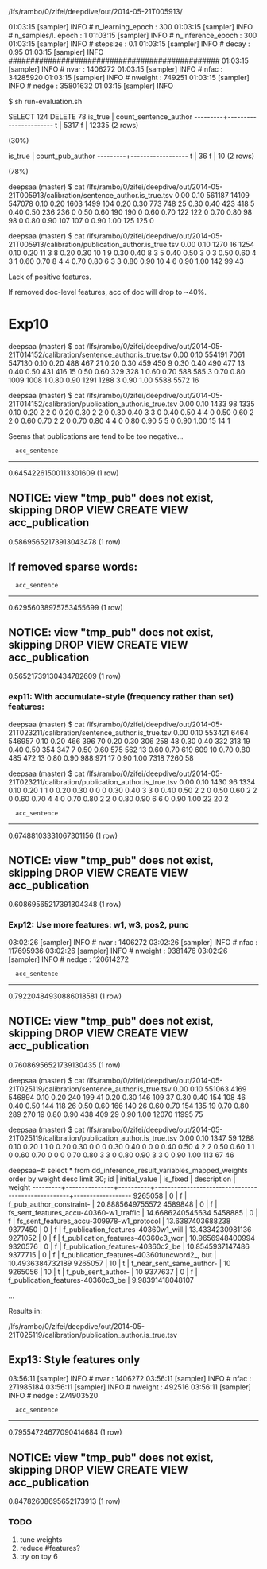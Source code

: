 /lfs/rambo/0/zifei/deepdive/out/2014-05-21T005913/

01:03:15 [sampler] INFO  # n_learning_epoch   : 300
01:03:15 [sampler] INFO  # n_samples/l. epoch : 1
01:03:15 [sampler] INFO  # n_inference_epoch  : 300
01:03:15 [sampler] INFO  # stepsize           : 0.1
01:03:15 [sampler] INFO  # decay              : 0.95
01:03:15 [sampler] INFO  ################################################
01:03:15 [sampler] INFO  # nvar               : 1406272
01:03:15 [sampler] INFO  # nfac               : 34285920
01:03:15 [sampler] INFO  # nweight            : 749251
01:03:15 [sampler] INFO  # nedge              : 35801632
01:03:15 [sampler] INFO  


$ sh run-evaluation.sh

SELECT 124
DELETE 78
 is_true | count_sentence_author
---------+-----------------------
 t       |                  5317
 f       |                 12335
(2 rows)

(30%)

 is_true | count_pub_author
---------+------------------
 t       |               36
 f       |               10
(2 rows)

(78%)


deepsaa (master) $ cat /lfs/rambo/0/zifei/deepdive/out/2014-05-21T005913/calibration/sentence_author.is_true.tsv
0.00    0.10    561187  14109   547078
0.10    0.20    1603    1499    104
0.20    0.30    773     748     25
0.30    0.40    423     418     5
0.40    0.50    236     236     0
0.50    0.60    190     190     0
0.60    0.70    122     122     0
0.70    0.80    98      98      0
0.80    0.90    107     107     0
0.90    1.00    125     125     0

deepsaa (master) $ cat /lfs/rambo/0/zifei/deepdive/out/2014-05-21T005913/calibration/publication_author.is_true.tsv
0.00    0.10    1270    16      1254
0.10    0.20    11      3       8
0.20    0.30    10      1       9
0.30    0.40    8       3       5
0.40    0.50    3       0       3
0.50    0.60    4       3       1
0.60    0.70    8       4       4
0.70    0.80    6       3       3
0.80    0.90    10      4       6
0.90    1.00    142     99      43



Lack of positive features.

If removed doc-level features, acc of doc will drop to ~40%.

# Exp10

deepsaa (master) $ cat /lfs/rambo/0/zifei/deepdive/out/2014-05-21T014152/calibration/sentence_author.is_true.tsv
0.00    0.10    554191  7061    547130
0.10    0.20    488     467     21
0.20    0.30    459     450     9
0.30    0.40    490     477     13
0.40    0.50    431     416     15
0.50    0.60    329     328     1
0.60    0.70    588     585     3
0.70    0.80    1009    1008    1
0.80    0.90    1291    1288    3
0.90    1.00    5588    5572    16

deepsaa (master) $ cat /lfs/rambo/0/zifei/deepdive/out/2014-05-21T014152/calibration/publication_author.is_true.tsv
0.00    0.10    1433    98      1335
0.10    0.20    2       2       0
0.20    0.30    2       2       0
0.30    0.40    3       3       0
0.40    0.50    4       4       0
0.50    0.60    2       2       0
0.60    0.70    2       2       0
0.70    0.80    4       4       0
0.80    0.90    5       5       0
0.90    1.00    15      14      1

Seems that publications are tend to be too negative...


      acc_sentence
------------------------
 0.64542261500113301609
(1 row)

NOTICE:  view "tmp_pub" does not exist, skipping
DROP VIEW
CREATE VIEW
    acc_publication
------------------------
 0.58695652173913043478
(1 row)


## If removed sparse words:

      acc_sentence
------------------------
 0.62956038975753455699
(1 row)

NOTICE:  view "tmp_pub" does not exist, skipping
DROP VIEW
CREATE VIEW
    acc_publication
------------------------
 0.56521739130434782609
(1 row)



### exp11: With accumulate-style (frequency rather than set) features:

deepsaa (master) $ cat /lfs/rambo/0/zifei/deepdive/out/2014-05-21T023211/calibration/sentence_author.is_true.tsv
0.00    0.10    553421  6464    546957
0.10    0.20    466     396     70
0.20    0.30    306     258     48
0.30    0.40    332     313     19
0.40    0.50    354     347     7
0.50    0.60    575     562     13
0.60    0.70    619     609     10
0.70    0.80    485     472     13
0.80    0.90    988     971     17
0.90    1.00    7318    7260    58

deepsaa (master) $ cat /lfs/rambo/0/zifei/deepdive/out/2014-05-21T023211/calibration/publication_author.is_true.tsv
0.00    0.10    1430    96      1334
0.10    0.20    1       1       0
0.20    0.30    0       0       0
0.30    0.40    3       3       0
0.40    0.50    2       2       0
0.50    0.60    2       2       0
0.60    0.70    4       4       0
0.70    0.80    2       2       0
0.80    0.90    6       6       0
0.90    1.00    22      20      2

      acc_sentence
------------------------
 0.67488103331067301156
(1 row)

NOTICE:  view "tmp_pub" does not exist, skipping
DROP VIEW
CREATE VIEW
    acc_publication
------------------------
 0.60869565217391304348
(1 row)




### Exp12: Use more features: w1, w3, pos2, punc

03:02:26 [sampler] INFO  # nvar               : 1406272
03:02:26 [sampler] INFO  # nfac               : 117695936
03:02:26 [sampler] INFO  # nweight            : 9381476
03:02:26 [sampler] INFO  # nedge              : 120614272


      acc_sentence
------------------------
 0.79220484930886018581
(1 row)

NOTICE:  view "tmp_pub" does not exist, skipping
DROP VIEW
CREATE VIEW
    acc_publication
------------------------
 0.76086956521739130435
(1 row)

deepsaa (master) $ cat /lfs/rambo/0/zifei/deepdive/out/2014-05-21T025119/calibration/sentence_author.is_true.tsv
0.00    0.10    551063  4169    546894
0.10    0.20    240     199     41
0.20    0.30    146     109     37
0.30    0.40    154     108     46
0.40    0.50    144     118     26
0.50    0.60    166     140     26
0.60    0.70    154     135     19
0.70    0.80    289     270     19
0.80    0.90    438     409     29
0.90    1.00    12070   11995   75

deepsaa (master) $ cat /lfs/rambo/0/zifei/deepdive/out/2014-05-21T025119/calibration/publication_author.is_true.tsv
0.00    0.10    1347    59      1288
0.10    0.20    1       1       0
0.20    0.30    0       0       0
0.30    0.40    0       0       0
0.40    0.50    4       2       2
0.50    0.60    1       1       0
0.60    0.70    0       0       0
0.70    0.80    3       3       0
0.80    0.90    3       3       0
0.90    1.00    113     67      46


deepsaa=# select * from dd_inference_result_variables_mapped_weights order by weight desc limit 30;
   id    | initial_value | is_fixed |                    description                    |      weight
---------+---------------+----------+---------------------------------------------------+------------------
 9265058 |             0 | f        | f_pub_author_constraint-                          | 20.8885649755572
 4589848 |             0 | f        | fs_sent_features_accu-40360-w1_traffic            | 14.6686240545634
 5458885 |             0 | f        | fs_sent_features_accu-309978-w1_protocol          | 13.6387403688238
 9377450 |             0 | f        | f_publication_features-40360w1_will               | 13.4334230981136
 9271052 |             0 | f        | f_publication_features-40360c3_wor                | 10.9656948400994
 9320576 |             0 | f        | f_publication_features-40360c2_be                 | 10.8545937147486
 9377715 |             0 | f        | f_publication_features-40360funcword2_, but       | 10.4936384732189
 9265057 |            10 | t        | f_near_sent_same_author-                          |               10
 9265056 |            10 | t        | f_pub_sent_author-                                |               10
 9377637 |             0 | f        | f_publication_features-40360c3_be                 | 9.98391418048107
 
 ...

Results in:

 /lfs/rambo/0/zifei/deepdive/out/2014-05-21T025119/calibration/publication_author.is_true.tsv


## Exp13: Style features only

03:56:11 [sampler] INFO  # nvar               : 1406272
03:56:11 [sampler] INFO  # nfac               : 271985184
03:56:11 [sampler] INFO  # nweight            : 492516
03:56:11 [sampler] INFO  # nedge              : 274903520

      acc_sentence
------------------------
 0.79554724677090414684
(1 row)

NOTICE:  view "tmp_pub" does not exist, skipping
DROP VIEW
CREATE VIEW
    acc_publication
------------------------
 0.84782608695652173913
(1 row)



### TODO
1. tune weights
2. reduce #features?
3. try on toy 6
